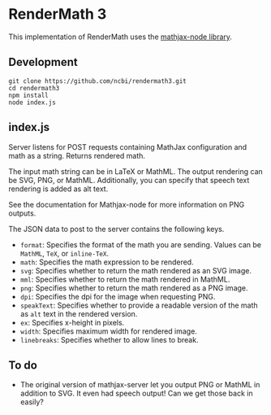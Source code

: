 # RenderMath 3

This implementation of RenderMath uses the [mathjax-node
library](https://github.com/mathjax/mathjax-node).



## Development

```
git clone https://github.com/ncbi/rendermath3.git
cd rendermath3
npm install
node index.js
```





## index.js

Server listens for POST requests containing MathJax configuration and math as a string. Returns rendered math.

The input math string can be in LaTeX or MathML. The output rendering can be SVG, PNG, or MathML. Additionally, you can specify that speech text rendering is added as alt text.

See the documentation for Mathjax-node for more information on PNG outputs.

The JSON data to post to the server contains the following keys.

- `format`: Specifies the format of the math you are sending. Values can be `MathML`, `TeX`, or `inline-TeX`.
- `math`: Specifies the math expression to be rendered.
- `svg`: Specifies whether to return the math rendered as an SVG image.
- `mml`: Specifies whether to return the math rendered in MathML.
- `png`: Specifies whether to return the math rendered as a PNG image.
- `dpi`: Specifies the dpi for the image when requesting PNG.
- `speakText`: Specifies whether to provide a readable version of the math as `alt` text in the rendered version.
- `ex`: Specifies x-height in pixels.
- `width`: Specifies maximum width for rendered image.
- `linebreaks`: Specifies whether to allow lines to break.


## To do

* The original version of mathjax-server let you output PNG or MathML in
  addition to SVG. It even had speech output! Can we get those back in
  easily?
